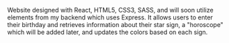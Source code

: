 Website designed with React, HTML5, CSS3, SASS, and will soon utilize elements from my backend which uses Express. It allows users to enter their birthday and retrieves information about their star sign, a "horoscope" which will be added later, and updates the colors based on each sign.
